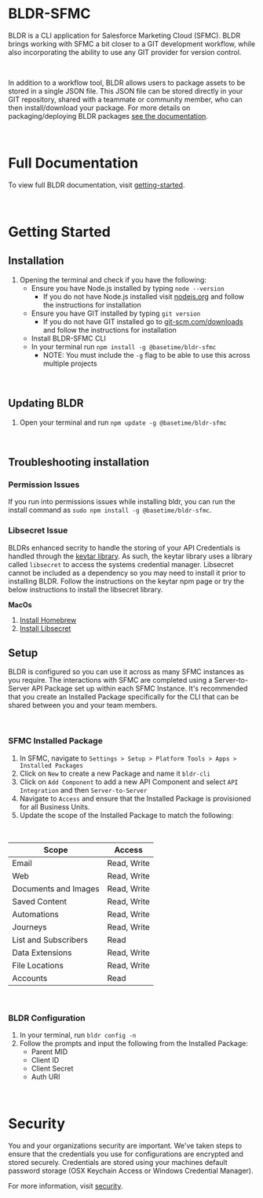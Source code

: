 # BLDR-SFMC

BLDR is a CLI application for Salesforce Marketing Cloud (SFMC). BLDR brings working with SFMC a bit closer to a GIT development workflow, while also incorporating the ability to use any GIT provider for version control.

<br>

In addition to a workflow tool, BLDR allows users to package assets to be stored in a single JSON file. This JSON file can be stored directly in your GIT repository, shared with a teammate or community member, who can then install/download your package. For more details on packaging/deploying BLDR packages [see the documentation](https://bldr.io/documentation/sfmc/v1/package/).

<br>

# Full Documentation

To view full BLDR documentation, visit [getting-started](https://bldr.io/documentation/sfmc/v1/getting-started/).

<br />

# Getting Started

## Installation

1. Opening the terminal and check if you have the following:
    - Ensure you have Node.js installed by typing `node --version`
        - If you do not have Node.js installed visit [nodejs.org](https://www.nodejs.org) and follow the instructions for installation
    - Ensure you have GIT installed by typing `git version`
        - If you do not have GIT installed go to [git-scm.com/downloads](https://www.git-scm.com/downloads) and follow the instructions for installation
    - Install BLDR-SFMC CLI
    - In your terminal run `npm install -g @basetime/bldr-sfmc`
        - NOTE: You must include the `-g` flag to be able to use this across multiple projects

<br>

## Updating BLDR

1. Open your terminal and run `npm update -g @basetime/bldr-sfmc`

<br>

## Troubleshooting installation

### Permission Issues

If you run into permissions issues while installing bldr, you can run the install command as `sudo npm install -g @basetime/bldr-sfmc`.

### Libsecret Issue

BLDRs enhanced secrity to handle the storing of your API Credentials is handled through the [keytar library](https://www.npmjs.com/package/keytar). As such, the keytar library uses a library called `libsecret` to access the systems credential manager. Libsecret cannot be included as a dependency so you may need to install it prior to installing BLDR. Follow the instructions on the keytar npm page or try the below instructions to install the libsecret library.

**MacOs**

1. [Install Homebrew](https://brew.sh/)
2. [Install Libsecret](https://formulae.brew.sh/formula/libsecret#default)

## Setup

BLDR is configured so you can use it across as many SFMC instances as you require. The interactions with SFMC are completed using a Server-to-Server API Package set up within each SFMC Instance. It's recommended that you create an Installed Package specifically for the CLI that can be shared between you and your team members.

<br>

### SFMC Installed Package

1. In SFMC, navigate to `Settings > Setup > Platform Tools > Apps > Installed Packages`
2. Click on `New` to create a new Package and name it `bldr-cli`
3. Click on `Add Component` to add a new API Component and select `API Integration` and then `Server-to-Server`
4. Navigate to `Access` and ensure that the Installed Package is provisioned for all Business Units.
5. Update the scope of the Installed Package to match the following:

<br>

| Scope                | Access      |
| -------------------- | ----------- |
| Email                | Read, Write |
| Web                  | Read, Write |
| Documents and Images | Read, Write |
| Saved Content        | Read, Write |
| Automations          | Read, Write |
| Journeys             | Read, Write |
| List and Subscribers | Read        |
| Data Extensions      | Read, Write |
| File Locations       | Read, Write |
| Accounts             | Read        |

<br>

### BLDR Configuration

1. In your terminal, run `bldr config -n`
2. Follow the prompts and input the following from the Installed Package:
    - Parent MID
    - Client ID
    - Client Secret
    - Auth URI

<br>

# Security

You and your organizations security are important. We've taken steps to ensure that the credentials you use for configurations are encrypted and stored securely. Credentials are stored using your machines default password storage (OSX Keychain Access or Windows Credential Manager).

For more information, visit [security](https://bldr.io/documentation/sfmc/v1/security/).
<br>
